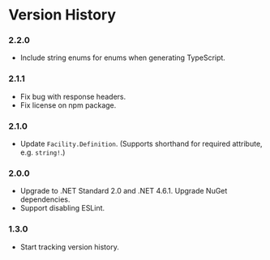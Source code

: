 # Version History

### 2.2.0

* Include string enums for enums when generating TypeScript.

### 2.1.1

* Fix bug with response headers.
* Fix license on npm package.

### 2.1.0

* Update `Facility.Definition`. (Supports shorthand for required attribute, e.g. `string!`.)

### 2.0.0

* Upgrade to .NET Standard 2.0 and .NET 4.6.1. Upgrade NuGet dependencies.
* Support disabling ESLint.

### 1.3.0

* Start tracking version history.
